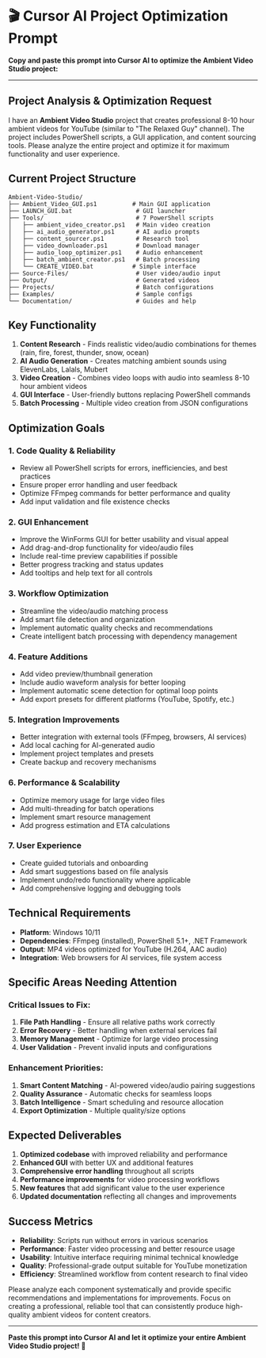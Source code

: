 # 🎬 Cursor AI Project Optimization Prompt

**Copy and paste this prompt into Cursor AI to optimize the Ambient Video Studio project:**

---

## Project Analysis & Optimization Request

I have an **Ambient Video Studio** project that creates professional 8-10 hour ambient videos for YouTube (similar to "The Relaxed Guy" channel). The project includes PowerShell scripts, a GUI application, and content sourcing tools. Please analyze the entire project and optimize it for maximum functionality and user experience.

## Current Project Structure
```
Ambient-Video-Studio/
├── Ambient_Video_GUI.ps1          # Main GUI application
├── LAUNCH_GUI.bat                  # GUI launcher
├── Tools/                          # 7 PowerShell scripts
│   ├── ambient_video_creator.ps1   # Main video creation
│   ├── ai_audio_generator.ps1      # AI audio prompts
│   ├── content_sourcer.ps1         # Research tool
│   ├── video_downloader.ps1        # Download manager
│   ├── audio_loop_optimizer.ps1    # Audio enhancement
│   ├── batch_ambient_creator.ps1   # Batch processing
│   └── CREATE_VIDEO.bat           # Simple interface
├── Source-Files/                   # User video/audio input
├── Output/                         # Generated videos
├── Projects/                       # Batch configurations
├── Examples/                       # Sample configs
└── Documentation/                  # Guides and help
```

## Key Functionality
1. **Content Research** - Finds realistic video/audio combinations for themes (rain, fire, forest, thunder, snow, ocean)
2. **AI Audio Generation** - Creates matching ambient sounds using ElevenLabs, Lalals, Mubert
3. **Video Creation** - Combines video loops with audio into seamless 8-10 hour ambient videos
4. **GUI Interface** - User-friendly buttons replacing PowerShell commands
5. **Batch Processing** - Multiple video creation from JSON configurations

## Optimization Goals

### 1. **Code Quality & Reliability**
- Review all PowerShell scripts for errors, inefficiencies, and best practices
- Ensure proper error handling and user feedback
- Optimize FFmpeg commands for better performance and quality
- Add input validation and file existence checks

### 2. **GUI Enhancement**
- Improve the WinForms GUI for better usability and visual appeal
- Add drag-and-drop functionality for video/audio files
- Include real-time preview capabilities if possible
- Better progress tracking and status updates
- Add tooltips and help text for all controls

### 3. **Workflow Optimization**
- Streamline the video/audio matching process
- Add smart file detection and organization
- Implement automatic quality checks and recommendations
- Create intelligent batch processing with dependency management

### 4. **Feature Additions**
- Add video preview/thumbnail generation
- Include audio waveform analysis for better looping
- Implement automatic scene detection for optimal loop points
- Add export presets for different platforms (YouTube, Spotify, etc.)

### 5. **Integration Improvements**
- Better integration with external tools (FFmpeg, browsers, AI services)
- Add local caching for AI-generated audio
- Implement project templates and presets
- Create backup and recovery mechanisms

### 6. **Performance & Scalability**
- Optimize memory usage for large video files
- Add multi-threading for batch operations
- Implement smart resource management
- Add progress estimation and ETA calculations

### 7. **User Experience**
- Create guided tutorials and onboarding
- Add smart suggestions based on file analysis
- Implement undo/redo functionality where applicable
- Add comprehensive logging and debugging tools

## Technical Requirements
- **Platform**: Windows 10/11
- **Dependencies**: FFmpeg (installed), PowerShell 5.1+, .NET Framework
- **Output**: MP4 videos optimized for YouTube (H.264, AAC audio)
- **Integration**: Web browsers for AI services, file system access

## Specific Areas Needing Attention

### Critical Issues to Fix:
1. **File Path Handling** - Ensure all relative paths work correctly
2. **Error Recovery** - Better handling when external services fail
3. **Memory Management** - Optimize for large video processing
4. **User Validation** - Prevent invalid inputs and configurations

### Enhancement Priorities:
1. **Smart Content Matching** - AI-powered video/audio pairing suggestions
2. **Quality Assurance** - Automatic checks for seamless loops
3. **Batch Intelligence** - Smart scheduling and resource allocation
4. **Export Optimization** - Multiple quality/size options

## Expected Deliverables
1. **Optimized codebase** with improved reliability and performance
2. **Enhanced GUI** with better UX and additional features
3. **Comprehensive error handling** throughout all scripts
4. **Performance improvements** for video processing workflows
5. **New features** that add significant value to the user experience
6. **Updated documentation** reflecting all changes and improvements

## Success Metrics
- **Reliability**: Scripts run without errors in various scenarios
- **Performance**: Faster video processing and better resource usage  
- **Usability**: Intuitive interface requiring minimal technical knowledge
- **Quality**: Professional-grade output suitable for YouTube monetization
- **Efficiency**: Streamlined workflow from content research to final video

Please analyze each component systematically and provide specific recommendations and implementations for improvements. Focus on creating a professional, reliable tool that can consistently produce high-quality ambient videos for content creators.

---

**Paste this prompt into Cursor AI and let it optimize your entire Ambient Video Studio project! 🚀**